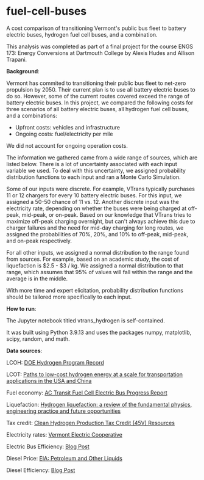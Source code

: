 # fuel-cell-buses
A cost comparison of transitioning Vermont's public bus fleet to battery electric buses, hydrogen fuel cell buses, and a combination.

This analysis was completed as part of a final project for the course ENGS 173: Energy Conversions at Dartmouth College by Alexis Hudes and Allison Trapani.

**Background**:

Vermont has commited to transitioning their public bus fleet to net-zero propulsion by 2050. Their current plan is to use all battery electric buses to do so. However, some of the current routes covered exceed the range of battery electric buses. In this project, we compared the following costs for three scenarios of all battery electric buses, all hydrogen fuel cell buses, and a combinations:

- Upfront costs: vehicles and infrastructure
- Ongoing costs: fuel/electricity per mile

We did not account for ongoing operation costs.

The information we gathered came from a wide range of sources, which are listed below. There is a lot of uncertainty associated with each input variable we used. To deal with this uncertainty, we assigned probability distribution functions to each input and ran a Monte Carlo Simulation.

Some of our inputs were discrete. For example, VTrans typically purchases 11 or 12 chargers for every 10 battery electric buses. For this input, we assigned a 50-50 chance of 11 vs. 12. Another discrete input was the electricity rate, depending on whether the buses were being charged at off-peak, mid-peak, or on-peak. Based on our knowledge that VTrans tries to maximize off-peak charging overnight, but can't always achieve this due to charger failures and the need for mid-day charging for long routes, we assigned the probabilities of 70%, 20%, and 10% to off-peak, mid-peak, and on-peak respectively.

For all other inputs, we assigned a normal distribution to the range found from sources. For example, based on an academic study, the cost of liquefaction is $2.5 - $3 / kg. We assigned a normal distribution to that range, which assumes that 95% of values will fall within the range and the average is in the middle.

With more time and expert elicitation, probability distribution functions should be tailored more specifically to each input.

**How to run**:

The Jupyter notebook titled vtrans_hydrogen is self-contained. 

It was built using Python 3.9.13 and uses the packages numpy, matplotlib, scipy, random, and math.


**Data sources**:

LCOH: [DOE Hydrogen Program Record](https://www.hydrogen.energy.gov/docs/hydrogenprogramlibraries/pdfs/24005-clean-hydrogen-production-cost-pem-electrolyzer.pdf?sfvrsn=8cb10889_1#:~:text=Collectively%2C%20these%20show%20that%20electrolyzer,Initial%20Liftoff%20Report%20%5B4%5D.)

LCOT: [Paths to low-cost hydrogen energy at a scale for transportation applications in the USA and China](http://dx.doi.org/10.1093/ce/zkz033)

Fuel economy: [AC Transit Fuel Cell Electric Bus Progress Report](https://www.osti.gov/servlets/purl/1963241)

Liquefaction: [Hydrogen liquefaction: a review of the fundamental physics, engineering practice and future opportunities](https://doi.org/10.1039/D2EE00099G)

Tax credit: [Clean Hydrogen Production Tax Credit (45V) Resources](https://www.energy.gov/articles/clean-hydrogen-production-tax-credit-45v-resources)

Electricity rates: [Vermont Electric Cooperative](https://vermontelectric.coop/client_media/files/Rate_Summary_Effective_01_01_2024.pdf)

Electric Bus Efficiency: [Blog Post](https://www.sustainable-bus.com/news/electric-bus-range-electricity-consumption/)

Diesel Price: [EIA: Petroleum and Other Liquids](https://www.eia.gov/dnav/pet/hist/LeafHandler.ashx?n=pet&s=emd_epd2d_pte_r1x_dpg&f=m)

Diesel Efficiency: [Blog Post](https://www.pfleet.com/blog/comparing-types-of-buses-and-their-mpg)
